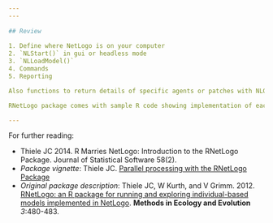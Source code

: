 ```yaml
---
---
  
## Review
  
1. Define where NetLogo is on your computer
2. `NLStart()` in gui or headless mode
3. `NLLoadModel()`
4. Commands
5. Reporting

Also functions to return details of specific agents or patches with NLGetAgentSet, NLGetPatches, or a network of links. 

RNetLogo package comes with sample R code showing implementation of each function in the package. In the RNetLogo folder, find these in `examples/code_samples/`

---
```


For further reading:

* Thiele JC 2014. R Marries NetLogo: Introduction to the RNetLogo Package. Journal of Statistical Software 58(2).
* *Package vignette*: Thiele JC. [Parallel processing with the RNetLogo Package](https://cran.r-project.org/web/packages/RNetLogo/vignettes/parallelProcessing.pdf)
* *Original package description*: Thiele JC, W Kurth, and V Grimm. 2012. [RNetLogo: an R package for running and exploring individual-based models implemented in NetLogo](http://onlinelibrary.wiley.com/doi/10.1111/j.2041-210X.2011.00180.x/abstract). **Methods in Ecology and Evolution** *3*:480-483.
